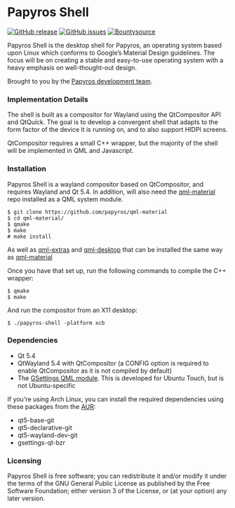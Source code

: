 Papyros Shell
============

[![GitHub release](https://img.shields.io/github/release/papyros/papyros-shell.svg)](https://github.com/papyros/papyros-shell)
[![GitHub issues](https://img.shields.io/github/issues/papyros/papyros-shell.svg)](https://github.com/papyros/papyros-shell/issues)
[![Bountysource](https://img.shields.io/bountysource/team/papyros/activity.svg)](https://www.bountysource.com/teams/papyros)

Papyros Shell is the desktop shell for Papyros, an operating system based upon Linux which conforms to Google’s Material Design guidelines. The focus will be on creating a stable and easy-to-use operating system with a heavy emphasis on well-thought-out design.

Brought to you by the [Papyros development team](https://github.com/papyros/papyros-shell/graphs/contributors).

### Implementation Details ###

The shell is built as a compositor for Wayland using the QtCompositor API and QtQuick. The goal is to develop a convergent shell that adapts to the form factor of the device it is running on, and to also support HIDPI screens.

QtCompositor requires a small C++ wrapper, but the majority of the shell will be implemented in QML and Javascript.

### Installation ###

Papyros Shell is a wayland compositor based on QtCompositor, and requires Wayland and Qt 5.4. In addition, will also need the [qml-material](https://github.com/papyros/qml-material) repo installed as a QML system module.

	$ git clone https://github.com/papyros/qml-material
	$ cd qml-material/
	$ qmake
	$ make
	# make install

As well as [qml-extras](https://github.com/papyros/qml-extras) and [qml-desktop](https://github.com/papyros/qml-desktop) that can be installed the same way as [qml-material](https://github.com/papyros/qml-material)

Once you have that set up, run the following commands to compile the C++ wrapper:

    $ qmake
    $ make

And run the compositor from an X11 desktop:

    $ ./papyros-shell -platform xcb

### Dependencies ###

 * Qt 5.4
 * QtWayland 5.4 with QtCompositor (a CONFIG option is required to enable QtCompositor as it is not compiled by default)
 * The [GSettings QML module](https://launchpad.net/gsettings-qt). This is developed for Ubuntu Touch, but is not Ubuntu-specific

If you're using Arch Linux, you can install the required dependencies using these packages from the [AUR](http://aur.archlinux.org):

 * qt5-base-git
 * qt5-declarative-git
 * qt5-wayland-dev-git
 * gsettings-qt-bzr

### Licensing ###

Papyros Shell is free software; you can redistribute it and/or modify it under the terms of the GNU General Public License as published by the Free Software Foundation; either version 3 of the License, or (at your option) any later version.
